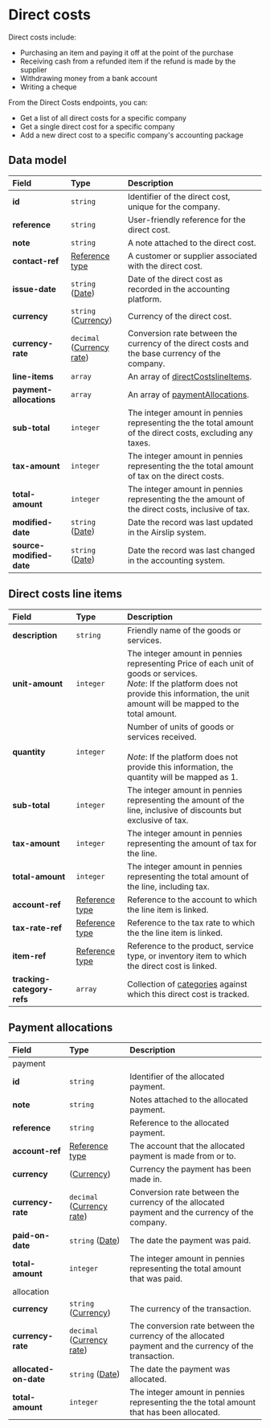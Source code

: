 # Direct costs

Direct costs include:

- Purchasing an item and paying it off at the point of the purchase
- Receiving cash from a refunded item if the refund is made by the supplier
- Withdrawing money from a bank account
- Writing a cheque

From the Direct Costs endpoints, you can:

- Get a list of all direct costs for a specific company
- Get a single direct cost for a specific company
- Add a new direct cost to a specific company's accounting package


## Data model

| Field | Type | Description |
| :- | :- | :- |
| **id** | `string` | Identifier of the direct cost, unique for the company. |
| **reference** | `string` | User-friendly reference for the direct cost. |
| **note** | `string` | A note attached to the direct cost. |
| **contact-ref** | [Reference type](/data-model/accounting/reference-types#contact-ref) | A customer or supplier associated with the direct cost. |
| **issue-date** | `string` ([Date](/data-model/shared/date/)) | Date of the direct cost as recorded in the accounting platform. |
| **currency** | `string` ([Currency](/data-model/shared/currency/)) | Currency of the direct cost. |
| **currency-rate** | `decimal` ([Currency rate](/data-model/shared/currency-rate/)) | Conversion rate between the currency of the direct costs and the base currency of the company. |
| **line-items** | `array` | An array of [directCostslineItems](datamodel-accounting-directcosts#direct-costs-line-items). |
| **payment-allocations** | `array` | An array of [paymentAllocations](datamodel-accounting-directcosts#payment-allocations). |
| **sub-total** | `integer` | The integer amount in pennies representing the the total amount of the direct costs, excluding any taxes. |
| **tax-amount** | `integer` | The integer amount in pennies representing the the total amount of tax on the direct costs. |
| **total-amount** | `integer` | The integer amount in pennies representing the the amount of the direct costs, inclusive of tax. |
| **modified-date** | `string` ([Date](/data-model/shared/date/)) | Date the record was last updated in the Airslip system. |
| **source-modified-date** | `string` ([Date](/data-model/shared/date/)) | Date the record was last changed in the accounting system. |

## Direct costs line items

| Field | Type | Description |
| :- | :- | :- |
| **description** | `string` | Friendly name of the goods or services. |
| **unit-amount** | `integer` | The integer amount in pennies representing Price of each unit of goods or services.  <br>_Note_: If the platform does not provide this information, the unit amount will be mapped to the total amount. |
| **quantity** | `integer` | Number of units of goods or services received.  <br>  <br>_Note_: If the platform does not provide this information, the quantity will be mapped as 1. |
| **sub-total** | `integer` | The integer amount in pennies representing the amount of the line, inclusive of discounts but exclusive of tax. |
| **tax-amount** | `integer` | The integer amount in pennies representing the amount of tax for the line. |
| **total-amount** | `integer` | The integer amount in pennies representing the total amount of the line, including tax. |
| **account-ref** | [Reference type](/data-model/accounting/reference-types#account-ref) | Reference to the account to which the line item is linked. |
| **tax-rate-ref** | [Reference type](/data-model/accounting/reference-types#tax-rate-ref) | Reference to the tax rate to which the the line item is linked. |
| **item-ref** | [Reference type](/data-model/accounting/reference-types#item-ref) | Reference to the product, service type, or inventory item to which the direct cost is linked. |
| **tracking-category-refs** | `array` | Collection of [categories](/data-model/accounting/reference-types#tracking-category-ref) against which this direct cost is tracked. |

## Payment allocations

| Field | Type | Description |
| :- | :- | :- |
| payment |     |     |
| **id** | `string` | Identifier of the allocated payment. |
| **note** | `string` | Notes attached to the allocated payment. |
| **reference** | `string` | Reference to the allocated payment. |
| **account-ref** | [Reference type](/data-model/accounting/reference-types#account-ref) | The account that the allocated payment is made from or to. |
| **currency** | ([Currency](/data-model/shared/currency/)) | Currency the payment has been made in. |
| **currency-rate** | `decimal` ([Currency rate](/data-model/shared/currency-rate/)) | Conversion rate between the currency of the allocated payment and the currency of the company. |
| **paid-on-date** | `string` ([Date](/data-model/shared/date/)) | The date the payment was paid. |
| **total-amount** | `integer` | The integer amount in pennies representing the total amount that was paid. |
| allocation |     |     |
| **currency** | `string` ([Currency](/data-model/shared/currency/)) | The currency of the transaction. |
| **currency-rate** | `decimal` ([Currency rate](/data-model/shared/currency-rate/)) | The conversion rate between the currency of the allocated payment and the currency of the transaction. |
| **allocated-on-date** | `string` ([Date](/data-model/shared/date/)) | The date the payment was allocated. |
| **total-amount** | `integer` | The integer amount in pennies representing the the total amount that has been allocated. |
<!-- 
## Example data

```json
{
  "property-to-go-here": "value-to-go-here"
}
``` -->